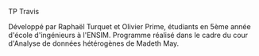 TP Travis

Développé par Raphaël Turquet et Olivier Prime, étudiants en 5ème année d'école d'ingénieurs à l'ENSIM.
Programme réalisé dans le cadre du cour d'Analyse de données hétérogènes de Madeth May.